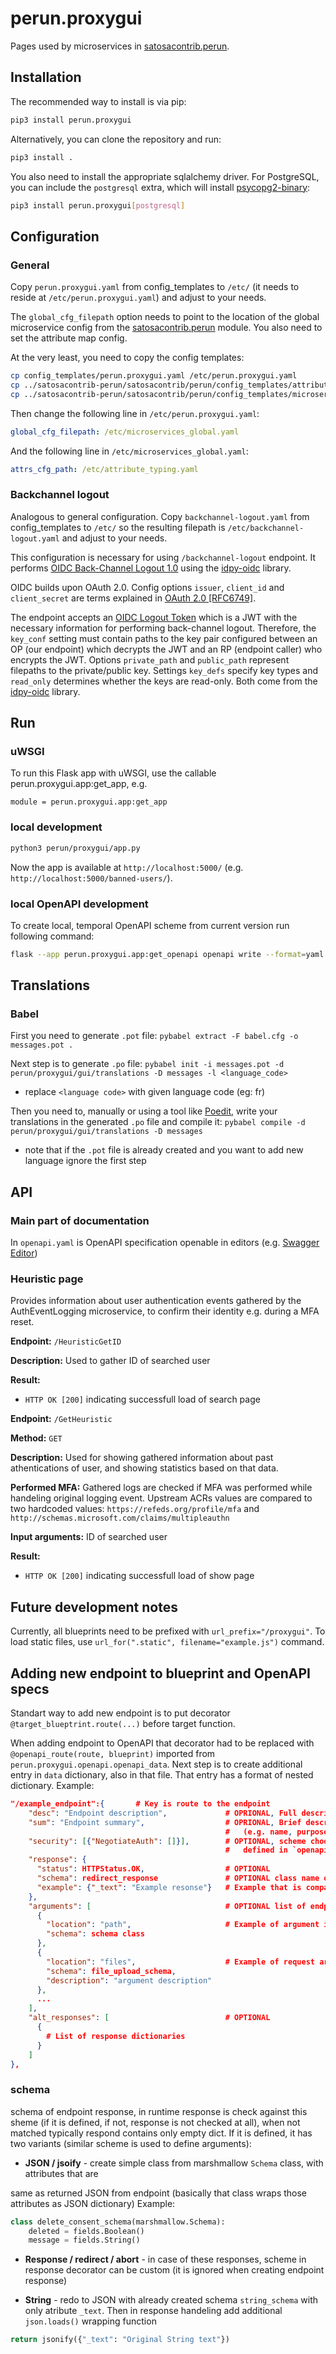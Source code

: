 # perun.proxygui

Pages used by microservices
in [satosacontrib.perun](https://gitlab.ics.muni.cz/perun/perun-proxyidp/satosacontrib-perun).

## Installation

The recommended way to install is via pip:

```sh
pip3 install perun.proxygui
```

Alternatively, you can clone the repository and run:

```sh
pip3 install .
```

You also need to install the appropriate sqlalchemy driver. For PostgreSQL, you can include the `postgresql` extra, which will install [psycopg2-binary](https://pypi.org/project/psycopg2-binary/):

```sh
pip3 install perun.proxygui[postgresql]
```

## Configuration

### General

Copy `perun.proxygui.yaml` from config_templates to `/etc/` (it needs to reside at `/etc/perun.proxygui.yaml`) and
adjust to your needs.

The `global_cfg_filepath` option needs to point to the location of the global microservice config from
the [satosacontrib.perun](https://gitlab.ics.muni.cz/perun/perun-proxyidp/satosacontrib-perun) module. You also need
to set the attribute map config.

At the very least, you need to copy the config templates:

```sh
cp config_templates/perun.proxygui.yaml /etc/perun.proxygui.yaml
cp ../satosacontrib-perun/satosacontrib/perun/config_templates/attribute_typing.yaml /etc/
cp ../satosacontrib-perun/satosacontrib/perun/config_templates/microservices_global.yaml /etc/
```

Then change the following line in `/etc/perun.proxygui.yaml`:

```yaml
global_cfg_filepath: /etc/microservices_global.yaml
```

And the following line in `/etc/microservices_global.yaml`:

```yaml
attrs_cfg_path: /etc/attribute_typing.yaml
```

### Backchannel logout

Analogous to general configuration. Copy `backchannel-logout.yaml` from config_templates to `/etc/` so the resulting
filepath is `/etc/backchannel-logout.yaml` and adjust to your needs.

This configuration is necessary for using `/backchannel-logout` endpoint. It
performs [OIDC Back-Channel Logout 1.0](https://openid.net/specs/openid-connect-backchannel-1_0.html) using
the [idpy-oidc](https://github.com/IdentityPython/idpy-oidc) library.

OIDC builds upon OAuth 2.0. Config options `issuer`, `client_id` and `client_secret` are terms explained
in [OAuth 2.0 [RFC6749]](https://datatracker.ietf.org/doc/html/rfc6749#section-2.2).

The endpoint accepts
an [OIDC Logout Token](https://openid.net/specs/openid-connect-backchannel-1_0.html#LogoutToken)
which is a JWT with the necessary information for performing back-channel logout. Therefore, the `key_conf` setting must
contain paths to the key pair configured between an OP (our endpoint) which decrypts the JWT and an RP (endpoint caller)
who encrypts the JWT. Options `private_path` and `public_path` represent filepaths to the private/public key.
Settings `key_defs` specify key types and `read_only` determines whether the keys are read-only. Both come from the
[idpy-oidc](https://github.com/IdentityPython/idpy-oidc) library.

## Run

### uWSGI

To run this Flask app with uWSGI, use the callable perun.proxygui.app:get_app, e.g.

```plain
module = perun.proxygui.app:get_app
```

### local development

```sh
python3 perun/proxygui/app.py
```

Now the app is available at `http://localhost:5000/` (e.g. `http://localhost:5000/banned-users/`).

### local OpenAPI development

To create local, temporal OpenAPI scheme from current version run following command:

```sh
flask --app perun.proxygui.app:get_openapi openapi write --format=yaml "temp_out_file.yaml"
```

## Translations

### Babel

First you need to generate `.pot` file: `pybabel extract -F babel.cfg -o messages.pot .`

Next step is to generate `.po` file: `pybabel init -i messages.pot -d perun/proxygui/gui/translations -D messages -l <language_code>`

- replace `<language code>` with given language code (eg: fr)

Then you need to, manually or using a tool like [Poedit](https://poedit.net/), write your translations in the generated `.po` file and compile it: `pybabel compile -d perun/proxygui/gui/translations -D messages`

- note that if the `.pot` file is already created and you want to add new language ignore the first step

## API

### Main part of documentation

In `openapi.yaml` is OpenAPI specification openable in editors (e.g. [Swagger Editor](https://editor.swagger.io/))

### Heuristic page

Provides information about user authentication events gathered by the AuthEventLogging microservice, to confirm their identity e.g. during a MFA reset.

**Endpoint:** `/HeuristicGetID`

**Description:** Used to gather ID of searched user

**Result:**

- `HTTP OK [200]` indicating successfull load of search page

**Endpoint:** `/GetHeuristic`

**Method:** `GET`

**Description:** Used for showing gathered information about past athentications of user, and showing statistics based on that data.

**Performed MFA:** Gathered logs are checked if MFA was performed while handeling original logging event. Upstream ACRs values are compared to two hardcoded values: `https://refeds.org/profile/mfa` and `http://schemas.microsoft.com/claims/multipleauthn`

**Input arguments:** ID of searched user

**Result:**

- `HTTP OK [200]` indicating successfull load of show page

## Future development notes

Currently, all blueprints need to be prefixed with `url_prefix="/proxygui"`. To load static files, use
`url_for(".static", filename="example.js")` command.

## Adding new endpoint to blueprint and OpenAPI specs

Standart way to add new endpoint is to put decorator `@target_blueptrint.route(...)` before target function.

When adding endpoint to OpenAPI that decorator had to be replaced with `@openapi_route(route, blueprint)` imported from `perun.proxygui.openapi.openapi_data`. Next step is to create additional entry in `data` dictionary, also in that file. That entry has a format of nested dictionary. Example:

```json
"/example_endpoint":{       # Key is route to the endpoint
    "desc": "Endpoint description",             # OPRIONAL, Full description of endpoit
    "sum": "Endpoint summary",                  # OPRIONAL, Brief description of endpoint
                                                #   (e.g. name, purpose, ...)
    "security": [{"NegotiateAuth": []}],        # OPTIONAL, scheme choosed from dictionary
                                                #   defined in `openapi.py`
    "response": {
      "status": HTTPStatus.OK,                  # OPTIONAL
      "schema": redirect_response               # OPTIONAL class name of describing scheme, described below
      "example": {"_text": "Example resonse"}   # Example that is compatible with schema
    },
    "arguments": [                              # OPTIONAL list of endpoints arguments
      {
        "location": "path",                     # Example of argument in path
        "schema": schema class
      },
      {
        "location": "files",                    # Example of request argument
        "schema": file_upload_schema,
        "description": "argument description"
      },
      ...
    ],
    "alt_responses": [                          # OPTIONAL
      {
        # List of response dictionaries
      }
    ]
},
```

### schema

schema of endpoint response, in runtime response is check against this sheme (if it is defined, if not, response is not checked at all), when not matched typically respond contains only empty dict. If it is defined, it has two variants (similar scheme is used to define arguments):

- **JSON / jsoify** - create simple class from marshmallow `Schema` class, with attributes that are

same as returned JSON from endpoint (basically that class wraps those attributes as JSON dictionary)
Example:

```python
class delete_consent_schema(marshmallow.Schema):
    deleted = fields.Boolean()
    message = fields.String()
```

- **Response / redirect / abort** - in case of these responses, scheme in response decorator can be custom (it is ignored when creating endpoint response)

- **String** - redo to JSON with already created schema `string_schema` with only atribute `_text`. Then in response handeling add additional `json.loads()` wrapping function

```python
return jsonify({"_text": "Original String text"})
```
